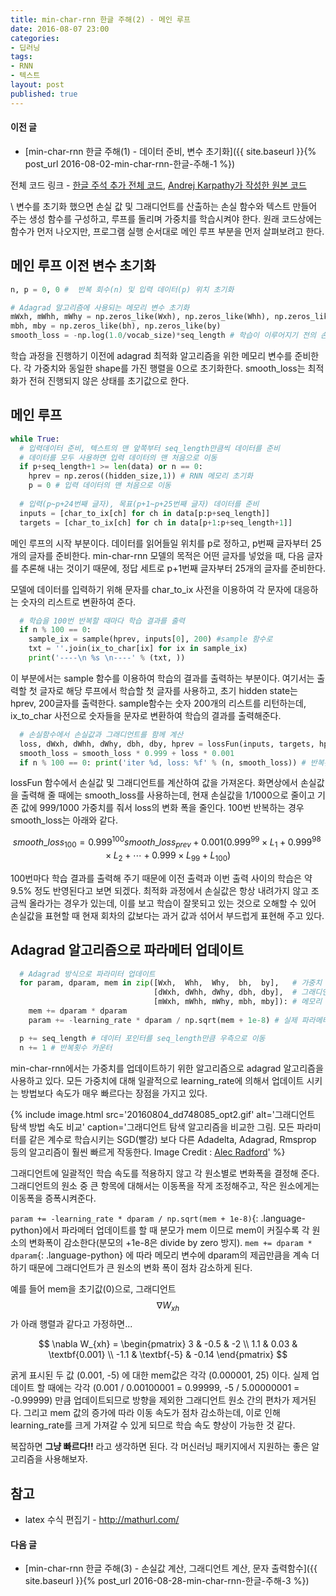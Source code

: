 ```yaml
---
title: min-char-rnn 한글 주해(2) - 메인 루프
date: 2016-08-07 23:00
categories:
- 딥러닝
tags:
- RNN
- 텍스트
layout: post
published: true
---
```


#### 이전 글

* [min-char-rnn 한글 주해(1) - 데이터 준비, 변수 초기화]({{ site.baseurl }}{% post_url 2016-08-02-min-char-rnn-한글-주해-1 %})

전체 코드 링크 - [한글 주석 추가 전체 코드](https://gist.github.com/MinjeJeon/8f50693f0a986419ab2dda35753acb1f), [Andrej Karpathy가 작성한 원본 코드](https://gist.github.com/karpathy/d4dee566867f8291f086)

\\
변수를 초기화 했으면 손실 값 및 그래디언트를 산출하는 손실 함수와 텍스트 만들어 주는 생성 함수를 구성하고, 루프를 돌리며 가중치를 학습시켜야 한다. 원래 코드상에는 함수가 먼저 나오지만, 프로그램 실행 순서대로 메인 루프 부분을 먼저 살펴보려고 한다.

## 메인 루프 이전 변수 초기화 

```python
n, p = 0, 0 #  반복 회수(n) 및 입력 데이터(p) 위치 초기화 

# Adagrad 알고리즘에 사용되는 메모리 변수 초기화
mWxh, mWhh, mWhy = np.zeros_like(Wxh), np.zeros_like(Whh), np.zeros_like(Why)
mbh, mby = np.zeros_like(bh), np.zeros_like(by) 
smooth_loss = -np.log(1.0/vocab_size)*seq_length # 학습이 이루어지기 전의 손실값
```

학습 과정을 진행하기 이전에 adagrad 최적화 알고리즘을 위한 메모리 변수를 준비한다. 각 가중치와 동일한 shape를 가진 행렬을 0으로 초기화한다. smooth\_loss는 최적화가 전혀 진행되지 않은 상태를 초기값으로 한다.

## 메인 루프

```python
while True:
  # 입력데이터 준비, 텍스트의 맨 앞쪽부터 seq_length만큼씩 데이터를 준비
  # 데이터를 모두 사용하면 입력 데이터의 맨 처음으로 이동
  if p+seq_length+1 >= len(data) or n == 0: 
    hprev = np.zeros((hidden_size,1)) # RNN 메모리 초기화
    p = 0 # 입력 데이터의 맨 처음으로 이동
  
  # 입력(p~p+24번째 글자), 목표(p+1~p+25번째 글자) 데이터를 준비 
  inputs = [char_to_ix[ch] for ch in data[p:p+seq_length]]
  targets = [char_to_ix[ch] for ch in data[p+1:p+seq_length+1]]
```

메인 루프의 시작 부분이다. 데이터를 읽어들일 위치를 p로 정하고, p번째 글자부터 25개의 글자를 준비한다. min-char-rnn 모델의 목적은 어떤 글자를 넣었을 때, 다음 글자를 추론해 내는 것이기 때문에, 정답 세트로 p+1번째 글자부터 25개의 글자를 준비한다.

모델에 데이터를 입력하기 위해 문자를 char_to_ix 사전을 이용하여 각 문자에 대응하는 숫자의 리스트로 변환하여 준다. 

```python
  # 학습을 100번 반복할 때마다 학습 결과를 출력
  if n % 100 == 0:
    sample_ix = sample(hprev, inputs[0], 200) #sample 함수로 
    txt = ''.join(ix_to_char[ix] for ix in sample_ix)
    print('----\n %s \n----' % (txt, ))
```

이 부분에서는 sample 함수를 이용하여 학습의 결과를 출력하는 부분이다. 여기서는 출력할 첫 글자로 해당 루프에서 학습할 첫 글자를 사용하고, 초기 hidden state는 hprev, 200글자를 출력한다. sample함수는 숫자 200개의 리스트를 리턴하는데, ix_to_char 사전으로 숫자들을 문자로 변환하여 학습의 결과를 출력해준다.

```python
  # 손실함수에서 손실값과 그래디언트를 함께 계산
  loss, dWxh, dWhh, dWhy, dbh, dby, hprev = lossFun(inputs, targets, hprev)
  smooth_loss = smooth_loss * 0.999 + loss * 0.001
  if n % 100 == 0: print('iter %d, loss: %f' % (n, smooth_loss)) # 반복횟수, 손실 출력
```

lossFun 함수에서 손실값 및 그래디언트를 계산하여 값을 가져온다. 화면상에서 손실값을 출력해 줄 때에는 smooth\_loss를 사용하는데, 현재 손실값을 1/1000으로 줄이고 기존 값에 999/1000 가중치를 줘서 loss의 변화 폭을 줄인다. 100번 반복하는 경우 smooth\_loss는 아래와 같다. 

$$
smooth\_loss_{100} = 0.999^{100} smooth\_loss_{prev} + 0.001 \left (  0.999^{99}\times L_{1} + 0.999^{98}\times L_{2} + \cdots +  0.999 \times L_{99} + L_{100} \right )
$$

100번마다 학습 결과를 출력해 주기 때문에 이전 출력과 이번 출력 사이의 학습은 약 9.5% 정도 반영된다고 보면 되겠다. 최적화 과정에서 손실값은 항상 내려가지 않고 조금씩 올라가는 경우가 있는데, 이를 보고 학습이 잘못되고 있는 것으로 오해할 수 있어 손실값을 표현할 때 현재 회차의 값보다는 과거 값과 섞어서 부드럽게 표현해 주고 있다.

## Adagrad 알고리즘으로 파라메터 업데이트

```python
  # Adagrad 방식으로 파라미터 업데이트
  for param, dparam, mem in zip([Wxh,  Whh,  Why,  bh,  by],   # 가중치
                                [dWxh, dWhh, dWhy, dbh, dby],  # 그래디언트
                                [mWxh, mWhh, mWhy, mbh, mby]): # 메모리 
    mem += dparam * dparam
    param += -learning_rate * dparam / np.sqrt(mem + 1e-8) # 실제 파라메터 업데이트

  p += seq_length # 데이터 포인터를 seq_length만큼 우측으로 이동
  n += 1 # 반복횟수 카운터
```

min-char-rnn에서는 가중치를 업데이트하기 위한 알고리즘으로 adagrad 알고리즘을 사용하고 있다. 모든 가중치에 대해 일괄적으로 learning_rate에 의해서 업데이트 시키는 방법보다 속도가 매우 빠르다는 장점을 가지고 있다.

{% include image.html
   src='20160804_dd748085_opt2.gif'
   alt='그래디언트 탐색 방법 속도 비교'
   caption='그래디언트 탐색 알고리즘을 비교한 그림. 모든 파라미터를 같은 계수로 학습시키는 SGD(빨강) 보다 다른 Adadelta, Adagrad, Rmsprop 등의 알고리즘이 훨씬 빠르게 작동한다. Image Credit : <a href="https://twitter.com/alecrad" target="_blank">Alec Radford</a>' %}

그래디언트에 일괄적인 학습 속도를 적용하지 않고 각 원소별로 변화폭을 결정해 준다. 그래디언트의 원소 중 큰 항목에 대해서는 이동폭을 작게 조정해주고, 작은 원소에게는 이동폭을 증폭시켜준다. 

`param += -learning_rate * dparam / np.sqrt(mem + 1e-8)`{: .language-python}에서 파라메터 업데이트를 할 때 분모가 mem 이므로 mem이 커질수록 각 원소의 변화폭이 감소한다(분모의 +1e-8은 divide by zero 방지). `mem += dparam * dparam`{: .language-python} 에 따라 메모리 변수에 dparam의 제곱만큼을 계속 더하기 때문에 그래디언트가 큰 원소의 변화 폭이 점차 감소하게 된다. 

예를 들어 mem을 초기값(0)으로, 그래디언트 $$\nabla W_{xh}$$가 아래 행렬과 같다고 가정하면...

$$
\nabla W_{xh} = \begin{pmatrix}
3 & -0.5 & -2 \\ 
1.1 & 0.03 & \textbf{0.001} \\ 
-1.1 & \textbf{-5} & -0.14
\end{pmatrix}
$$

굵게 표시된 두 값 (0.001, -5) 에 대한 mem값은 각각 (0.000001, 25) 이다. 실제 업데이트 할 때에는 각각 (0.001 / 0.00100001 = 0.99999, -5 / 5.00000001 = -0.99999) 만큼 업데이트되므로 방향을 제외한 그래디언트 원소 간의 편차가 제거된다. 그리고 mem 값의 증가에 따라 이동 속도가 점차 감소하는데, 이로 인해 learning_rate를 크게 가져갈 수 있게 되므로 학습 속도 향상이 가능한 것 같다.

복잡하면 **그냥 빠르다!!** 라고 생각하면 된다. 각 머신러닝 패키지에서 지원하는 좋은 알고리즘을 사용해보자.

## 참고

<!-- * cs231n 강좌 Cross-entropy 부분 - <http://cs231n.github.io/linear-classify/#softmax-classifier> -->
* latex 수식 편집기 - <http://mathurl.com/>

#### 다음 글

* [min-char-rnn 한글 주해(3) - 손실값 계산, 그래디언트 계산, 문자 출력함수]({{ site.baseurl }}{% post_url 2016-08-28-min-char-rnn-한글-주해-3 %})